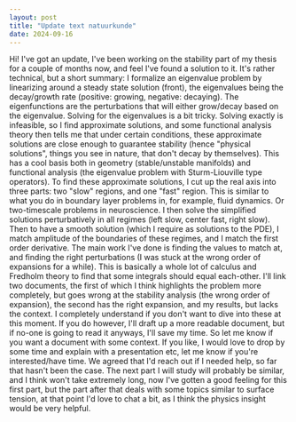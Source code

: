 ```yaml
---
layout: post
title: "Update text natuurkunde"
date: 2024-09-16
---
```

Hi! I've got an update, I've been working on the stability part of my thesis for a couple of months now, and feel I've found a solution to it. It's rather technical, but a short summary: 
I formalize an eigenvalue problem by linearizing around a steady state solution (front), the eigenvalues being the decay/growth rate (positive: growing, negative: decaying). The eigenfunctions are the perturbations that will either grow/decay based on the eigenvalue. 
Solving for the eigenvalues is a bit tricky. Solving exactly is infeasible, so I find approximate solutions, and some functional analysis theory then tells me that under certain conditions, these approximate solutions are close enough to guarantee stability (hence "physical solutions", things you see in nature, that don't decay by themselves). This has a cool basis both in geometry (stable/unstable manifolds) and functional analysis (the eigenvalue problem with Sturm-Liouville type operators). 
To find these approximate solutions, I cut up the real axis into three parts: two "slow" regions, and one "fast" region. This is similar to what you do in boundary layer problems in, for example, fluid dynamics. Or two-timescale problems in neuroscience. I then solve the simplified solutions perturbatively in all regimes (left slow, center fast, right slow). Then to have a smooth solution (which I require as solutions to the PDE), I match amplitude of the boundaries of these regimes, and I match the first order derivative. The main work I've done is finding the values to match at, and finding the right perturbations (I was stuck at the wrong order of expansions for a while). This is basically a whole lot of calculus and Fredholm theory to find that some integrals should equal each-other. 
I'll link two documents, the first of which I think highlights the problem more completely, but goes wrong at the stability analysis (the wrong order of expansion), the second has the right expansion, and my results, but lacks the context. I completely understand if you don't want to dive into these at this moment. If you do however, I'll draft up a more readable document, but if no-one is going to read it anyways, I'll save my time. So let me know if you want a document with some context. 
If you like, I would love to drop by some time and explain with a presentation etc, let me know if you're interested/have time. 
We agreed that I'd reach out if I needed help, so far that hasn't been the case. The next part I will study will probably be similar, and I think won't take extremely long, now I've gotten a good feeling for this first part, but the part after that deals with some topics similar to surface tension, at that point I'd love to chat a bit, as I think the physics insight would be very helpful. 
